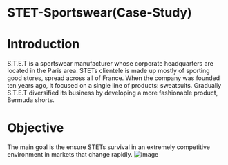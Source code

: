 # STET-Sportswear(Case-Study)


# Introduction
S.T.E.T is a sportswear manufacturer whose corporate headquarters are located in the Paris area. STETs clientele is made up mostly of sporting good stores, spread across all of France. When the company was founded ten years ago, it focused on a single line of products: sweatsuits. Gradually S.T.E.T diversified its business by developing a more fashionable product, Bermuda shorts. 


# Objective 
The main goal is the ensure STETs survival in an extremely competitive environment in markets that change rapidly. 
![image](https://github.com/SujanaSuresh/STET-Sportswear/blob/main/Screenshot%202021-07-01%20at%203.13.21%20PM.png)
